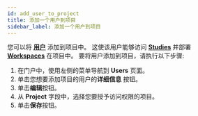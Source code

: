 ```yaml
---
id: add_user_to_project
title: 添加一个用户到项目
sidebar_label: 添加一个用户到项目
---
```


您可以将 [**用户**](../../users/introduction.md) 添加到项目中。 这使该用户能够访问 [**Studies**](../../../common/studies/introduction.md) 并部署 [**Workspaces**](../../../common/workspaces/introduction.md) 在项目中。 要将用户添加到项目，请执行以下步骤:

1. 在门户中，使用左侧的菜单导航到 **Users** 页面。
2. 单击您想要添加项目的用户的**详细信息** 按钮。
3. 单击**编辑**按钮。
4. 从 **Project** 字段中，选择您要授予访问权限的项目。
5. 单击**保存**按钮。
